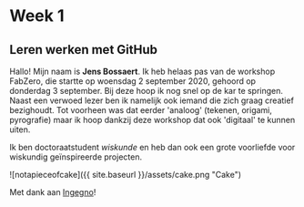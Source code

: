# Week 1
## Leren werken met GitHub
Hallo! Mijn naam is __Jens Bossaert__. Ik heb helaas pas van de workshop FabZero, die startte op woensdag 2 september 2020, gehoord op donderdag 3 september. Bij deze hoop ik nog snel op de kar te springen. Naast een verwoed lezer ben ik namelijk ook iemand die zich graag creatief bezighoudt. Tot voorheen was dat eerder 'analoog' (tekenen, origami, pyrografie) maar ik hoop dankzij deze workshop dat ook 'digitaal' te kunnen uiten.

Ik ben doctoraatstudent _wiskunde_ en heb dan ook een grote voorliefde voor wiskundig geïnspireerde projecten. 

![notapieceofcake]({{ site.baseurl }}/assets/cake.png "Cake")

Met dank aan [Ingegno](https://ingegno.be/)!

